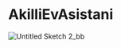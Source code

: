 # AkilliEvAsistani
![Untitled Sketch 2_bb](https://github.com/furkanargun/AkilliEvAsistani/assets/76625589/9d8461ca-5ce1-4b85-b520-a794d11fc247)
